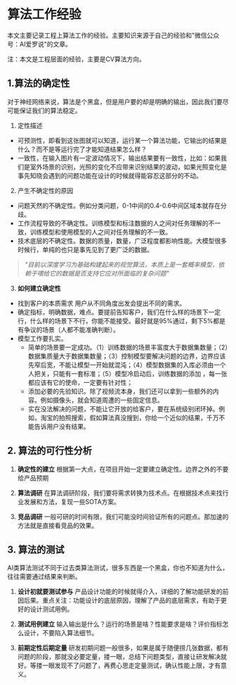# 算法工作经验
本文主要记录工程上算法工作的经验。主要知识来源于自己的经验和"微信公众号：AI爱罗说"的文章。

注：本文是工程层面的经验，主要是CV算法方向。

## 1.算法的确定性

对于神经网络来说，算法是个黑盒，但是用户要的却是明确的输出，因此我们要尽可能保证我们的算法稳定。

1. 定性描述

- 可预测性，即看到这张图就可以知道，运行某一个算法功能，它输出的结果是什么？而不是等运行完了才能知道结果怎么样？
- 一致性，在输入图片有一定波动情况下，输出结果要有一致性，比如：如果我们是室外场景的识别，光照的变化不应带来识别结果的波动，如果光照变化是事先知晓会遇到的问题功能在设计的时候就得能容忍这部分的不动。

2. 产生不确定性的原因

- 问题天然的不确定性。例如分类问题，0-1中间的0.4-0.6中间区域本就存在分歧。
- 工作流程导致的不确定性。训练模型和标注数据的人之间对任务理解的不一致，训练模型和使用模型的人之间对任务理解的不一致。
- 技术底层的不确定性。数据的质量，数量，广泛程度都影响性能。大模型很多时候行，单纯的也只是事先见到了更广泛的数据。
> _"目前以深度学习为基础构建起来的视觉算法，本质上是一套概率模型，依赖于喂给它的数据是否支持它应对所面临的复杂问题"_

3. **如何建立确定性**

- 找到客户的本质需求
    用户从不同角度出发会提出不同的需求。
- 确定指标，明确数据，难点。要提前告知客户，我们在什么样的场景下一定行，什么样的场景下不行，你能不能接受。最好就是95%通过，剩下5%都是有争议的场景（人都不能准确判断）。
- 模型工作要扎实。
    - 简单的场景要一定成功。（1）训练数据的场景丰富度大于数据集数量；（2）数据集质量大于数据集数量；（3）控制模型要解决问题的边界，边界应该先窄后宽，不能让模型一开始就混沌；（4）模型数据集的入库必须由一个人把关，只能有一套标准；（5）模型冷启动后，训练数据的添加 ，每一张都应该有它的使命，一定要有针对性；
    - 添加必要的先验知识。除了视频流本身，我们还可以拿到一些额外的内容。例如摄像头，就会知道周遭的一些固定信息。
    - 实在没法解决的问题，不能让它开放的给客户，要在系统级别闭环掉。例如，淘宝的拍照搜索，假如算法真没搜到，你给一个近似的结果，千万不能告诉用户没有结果。

## 2. 算法的可行性分析

1. **确定性的建立**
根据第一大点，在项目开始一定要建立确定性。边界之外的不要给产品预期

2. **算法调研**
在算法调研阶段，我们要将需求转换为技术点。在根据技术点来找行业发展和方法，复现一些SOTA方案。

3. **竞品调研**
一般可研的时间有限，我们可能没时间验证所有的问题点。那加速的方法就是直接看竞品的效果。

## 3. 算法的测试
AI类算法测试不同于过去类算法测试，很多东西是一个黑盒，你也不知道为什么，往往需要通过结果来判断。

1. **设计初就要测试参与**
产品设计功能的时候就得介入，详细的了解功能研发的前因后果。重点关注：功能设计的底层原因，理解了产品的底层需求，有助于更好的设计测试用例。

2. **测试用例建立**
输入输出是什么？运行的场景是啥？性能要求是啥？评价指标怎么设计，不要陷入算法细节。

3. **前期定性后期定量**
研发初期问题一般很多，如果是属于随便捞几张数据，都有问题的阶段，那就没必要定量，搂一眼，总结下问题类型，直接让研发解决就好。等搂一眼发现不了问题了，再费心思走定量测试，确认性能上限，才有意义。

